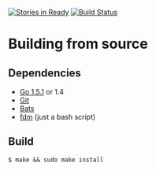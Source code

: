 [![Stories in Ready](https://badge.waffle.io/pki-io/admin.png?label=ready&title=Ready)](https://waffle.io/pki-io/admin)
[![Build Status](https://travis-ci.org/pki-io/admin.svg?branch=master)](https://travis-ci.org/pki-io/admin)

# Building from source

## Dependencies

* [Go 1.5.1](http://golang.org/) or 1.4
* [Git](http://git-scm.com/) 
* [Bats](https://github.com/sstephenson/bats)
* [fdm](https://github.com/pki-io/fdm) (just a bash script)

## Build

    $ make && sudo make install
